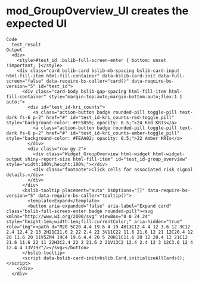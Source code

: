 # mod_GroupOverview_UI creates the expected UI

    Code
      test_result
    Output
      <div>
        <style>#test_id .bslib-full-screen-enter { bottom: unset !important; }</style>
        <div class="card bslib-card bslib-mb-spacing bslib-card-input html-fill-item html-fill-container" data-bslib-card-init data-full-screen="false" data-require-bs-caller="card()" data-require-bs-version="5" id="test_id">
          <div class="card-body bslib-gap-spacing html-fill-item html-fill-container" style="margin-top:auto;margin-bottom:auto;flex:1 1 auto;">
            <div id="test_id-kri_counts">
              <a class="action-button badge rounded-pill toggle-pill text-dark fs-6 p-2" href="#" id="test_id-kri_counts-red-toggle_pill" style="background-color: #FF5859; opacity: 0.5;">24 Red KRIs</a>
              <a class="action-button badge rounded-pill toggle-pill text-dark fs-6 p-2" href="#" id="test_id-kri_counts-amber-toggle_pill" style="background-color: #FEAA02; opacity: 0.5;">22 Amber KRIs</a>
            </div>
            <div class="row gy-2">
              <div class="Widget_GroupOverview html-widget html-widget-output shiny-report-size html-fill-item" id="test_id-group_overview" style="width:100%;height:100%;"></div>
              <div class="footnote">Click cells for associated risk signal details.</div>
            </div>
          </div>
          <bslib-tooltip placement="auto" bsOptions="[]" data-require-bs-version="5" data-require-bs-caller="tooltip()">
            <template>Expand</template>
            <button aria-expanded="false" aria-label="Expand card" class="bslib-full-screen-enter badge rounded-pill"><svg xmlns="http://www.w3.org/2000/svg" viewBox="0 0 24 24" style="height:1em;width:1em;fill:currentColor;" aria-hidden="true" role="img"><path d="M20 5C20 4.4 19.6 4 19 4H13C12.4 4 12 3.6 12 3C12 2.4 12.4 2 13 2H21C21.6 2 22 2.4 22 3V11C22 11.6 21.6 12 21 12C20.4 12 20 11.6 20 11V5ZM4 19C4 19.6 4.4 20 5 20H11C11.6 20 12 20.4 12 21C12 21.6 11.6 22 11 22H3C2.4 22 2 21.6 2 21V13C2 12.4 2.4 12 3 12C3.6 12 4 12.4 4 13V19Z"/></svg></button>
          </bslib-tooltip>
          <script data-bslib-card-init>bslib.Card.initializeAllCards();</script>
        </div>
      </div>

